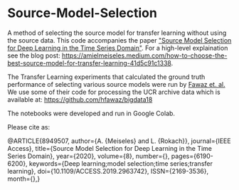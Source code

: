 # Source-Model-Selection
A method of selecting the source model for transfer learning without using the source data. This code accompanies the paper ["Source Model Selection for Deep Learning in the Time Series Domain"](https://ieeexplore.ieee.org/document/8949507). For a high-level explaination see the blog post: https://amielmeiseles.medium.com/how-to-choose-the-best-source-model-for-transfer-learning-41d5c91c1338.

The Transfer Learning experiments that calculated the ground truth performance of selecting various source models were run by [Fawaz et. al.](https://ieeexplore.ieee.org/abstract/document/8621990)
We use some of their code for processing the UCR archive data which is available at: https://github.com/hfawaz/bigdata18

The notebooks were developed and run in Google Colab.

Please cite as:

@ARTICLE{8949507,
author={A. {Meiseles} and L. {Rokach}},
journal={IEEE Access},
title={Source Model Selection for Deep Learning in the Time Series Domain},
year={2020},
volume={8},
number={},
pages={6190-6200},
keywords={Deep learning;model selection;time series;transfer learning},
doi={10.1109/ACCESS.2019.2963742},
ISSN={2169-3536},
month={},}
